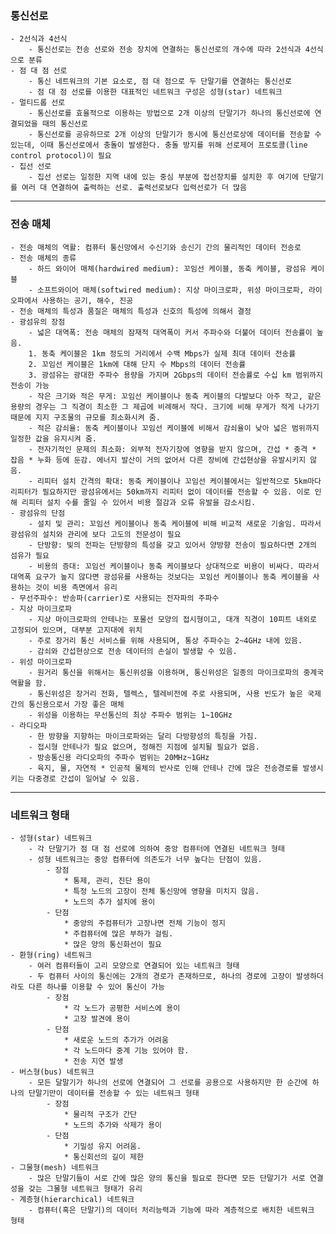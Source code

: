 ### 통신선로

    - 2선식과 4선식
        - 통신선로는 전송 선로와 전송 장치에 연결하는 통신선로의 개수에 따라 2선식과 4선식으로 분류
    - 점 대 점 선로
        - 통신 네트워크의 기본 요소로, 점 대 점으로 두 단말기를 연결하는 통신선로
        - 점 대 점 선로를 이용한 대표적인 네트워크 구성은 성형(star) 네트워크
    - 멀티드롭 선로
        - 통신선로를 효율적으로 이용하는 방법으로 2개 이상의 단말기가 하나의 통신선로에 연결되었을 때의 통신선로
        - 통신선로를 공유하므로 2개 이상의 단말기가 동시에 통신선로상에 데이터를 전송할 수 있는데, 이때 통신선로에서 충돌이 발생한다. 충돌 방지를 위해 선로제어 프로토콜(line control protocol)이 필요
    - 집선 선로
        - 집선 선로는 일정한 지역 내에 있는 중심 부분에 접선장치를 설치한 후 여기에 단말기를 여러 대 연결하여 출력하는 선로. 출력선로보다 입력선로가 더 많음

---

### 전송 매체

    - 전송 매체의 역활: 컴퓨터 통신망에서 수신기와 송신기 간의 물리적인 데이터 전송로
    - 전송 매체의 종류
        - 하드 와이어 매체(hardwired medium): 꼬임선 케이블, 동축 케이블, 광섬유 케이블
        - 소프트와이어 매체(softwired medium): 지상 마이크로파, 위성 마이크로파, 라이오파에서 사용하는 공기, 해수, 진공
    - 전송 매체의 특성과 품질은 매체의 특성과 신호의 특성에 의해서 결정
    - 광섬유의 장점
        - 넓은 대역폭: 전송 매체의 잠재적 대역폭이 커서 주파수와 더불어 데이터 전송률이 높음.
        1. 동축 케이블은 1km 정도의 거리에서 수백 Mbps가 실제 최대 데이터 전송률
        2. 꼬임선 케이블은 1km에 대해 단지 수 Mbps의 데이터 전송률
        3. 광섬유는 광대한 주파수 용량을 가지며 2Gbps의 데이터 전송률로 수십 km 범위까지 전송이 가능
        - 작은 크기와 적은 무게: 꼬임선 케이블이나 동축 케이블의 다발보다 아주 작고, 같은 용량의 경우는 그 직경이 최소한 그 제곱에 비례해서 작다. 크기에 비해 무게가 적게 나가기 때문에 지지 구조물의 규모를 최소화시켜 줌.
        - 적은 감쇠율: 동축 케이블이나 꼬임선 케이블에 비해서 감쇠율이 낮아 넓은 범위까지 일정한 값을 유지시켜 줌.
        - 전자기적인 문제의 최소화: 외부적 전자기장에 영향을 받지 않으며, 간섭 * 충격 * 잡음 * 누화 등에 둔감. 에너지 발산이 거의 없어서 다른 장비에 간섭현상을 유발시키지 않음.
        - 리피터 설치 간격의 확대: 동축 케이블이나 꼬임선 케이블에서는 일반적으로 5km마다 리피터가 필요하지만 광섬유에서는 50km까지 리피터 없이 데이터를 전송할 수 있음. 이로 인해 리피터 설치 수를 줄일 수 있어서 비용 절감과 오류 유발을 감소시킴.
    - 광섬유의 단점
        - 설치 및 관리: 꼬임선 케이블이나 동축 케이블에 비해 비교적 새로운 기술임. 따라서 광섬유의 설치와 관리에 보다 고도의 전문성이 필요
        - 단방향: 빛의 전파는 단방향의 특성을 갖고 있어서 양방향 전송이 필요하다면 2개의 섬유가 필요
        - 비용의 증대: 꼬임선 케이블이나 동축 케이블보다 상대적으로 비용이 비싸다. 따라서 대역폭 요구가 높지 않다면 광섬유를 사용하는 것보다는 꼬임선 케이블이나 동축 케이블을 사용하는 것이 비용 측면에서 유리
    - 무선주파수: 반송파(carrier)로 사용되는 전자파의 주파수
    - 지상 마이크로파
        - 지상 마이크로파의 안테나는 포물선 모양의 접시형이고, 대개 직경이 10피트 내외로 고정되어 있으며, 대부분 고지대에 위치
        - 주로 장거리 통신 서비스를 위해 사용되며, 통상 주파수는 2~4GHz 내에 있음.
        - 감쇠와 간섭현상으로 전송 데이터의 손실이 발생할 수 있음.
    - 위성 마이크로파
        - 원거리 통신을 위해서는 통신위성을 이용하며, 통신위성은 일종의 마이크로파의 중계국 역활을 함.
        - 통신위성은 장거리 전화, 텔렉스, 텔레비전에 주로 사용되며, 사용 빈도가 높은 국제 간의 통신용으로서 가장 좋은 매체
        - 위성을 이용하는 무선통신의 최상 주파수 범위는 1~10GHz
    - 라디오파
        - 한 방향을 지향하는 마이크로파와는 달리 다방향성의 특징을 가짐.
        - 접시형 안테나가 필요 없으며, 정해진 지점에 설치될 필요가 없음.
        - 방송통신용 라디오파의 주파수 범위는 20MHz~1GHz
        - 육지, 물, 자연적 * 인공적 물체의 반사로 인해 안테나 간에 많은 전송경로를 발생시키는 다중경로 간섭이 일어날 수 있음.

---

### 네트워크 형태

    - 성형(star) 네트워크
        - 각 단말기가 점 대 점 선로에 의하여 중앙 컴퓨터에 연결된 네트워크 형태
        - 성형 네트워크는 중앙 컴퓨터에 의존도가 너무 높다는 단점이 있음.
            - 장점
                * 통제, 관리, 진단 용이
                * 특정 노드의 고장이 전체 통신망에 영향을 미치지 않음.
                * 노드의 추가 설치에 용이
            - 단점
                * 중앙의 주컴퓨터가 고장나면 전체 기능이 정지
                * 주컴퓨터에 많은 부하가 걸림.
                * 많은 양의 통신화선이 필요
    - 환형(ring) 네트워크
        - 여러 컴퓨터들이 고리 모양으로 연결되어 있는 네트워크 형태
        - 두 컴퓨터 사이의 통신에는 2개의 경로가 존재하므로, 하나의 경로에 고장이 발생하더라도 다른 하나를 이용할 수 있어 통신이 가능
            - 장점
                * 각 노드가 공평한 서비스에 용이
                * 고장 발견에 용이
            - 단점
                * 새로운 노드의 추가가 어려움
                * 각 노드마다 중계 기능 있어야 함.
                * 전송 지연 발생
    - 버스형(bus) 네트워크
        - 모든 달말기가 하나의 선로에 연결되어 그 선로를 공용으로 사용하지만 한 순간에 하나의 단말기만이 데이터를 전송할 수 있는 네트워크 형태
            - 장점
                * 물리적 구조가 간단
                * 노드의 추가와 삭제가 용이
            - 단점
                * 기밀성 유지 어려움.
                * 통신회선의 길이 제한
    - 그물형(mesh) 네트워크
        - 많은 단말기들이 서로 간에 많은 양의 통신을 필요로 한다면 모든 단말기가 서로 연결성을 갖는 그물형 네트워크 형태가 유리
    - 계층형(hierarchical) 네트워크
        - 컴퓨터(혹은 단말기)의 데이터 처리능력과 기능에 따라 계층적으로 배치한 네트워크 형태
